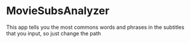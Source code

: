 ﻿# MovieSubsAnalyzer

 
This app tells you the most commons words and phrases in the subtitles that you input, so just change the path
